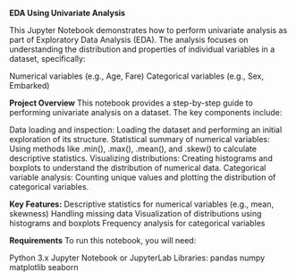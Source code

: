 **EDA Using Univariate Analysis**

This Jupyter Notebook demonstrates how to perform univariate analysis as part of Exploratory Data Analysis (EDA).
The analysis focuses on understanding the distribution and properties of individual variables in a dataset, specifically:

Numerical variables (e.g., Age, Fare)
Categorical variables (e.g., Sex, Embarked)

**Project Overview**
This notebook provides a step-by-step guide to performing univariate analysis on a dataset. The key components include:

Data loading and inspection: Loading the dataset and performing an initial exploration of its structure.
Statistical summary of numerical variables: Using methods like .min(), .max(), .mean(), and .skew() to calculate descriptive statistics.
Visualizing distributions: Creating histograms and boxplots to understand the distribution of numerical data.
Categorical variable analysis: Counting unique values and plotting the distribution of categorical variables.

**Key Features:**
Descriptive statistics for numerical variables (e.g., mean, skewness)
Handling missing data
Visualization of distributions using histograms and boxplots
Frequency analysis for categorical variables

**Requirements**
To run this notebook, you will need:

Python 3.x
Jupyter Notebook or JupyterLab
Libraries:
pandas
numpy
matplotlib
seaborn
